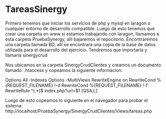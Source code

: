 # TareasSinergy

Primero tenemos que iniciar los servicios de php y mysql en laragon o cualquier entorno de desarrollo compatible. 
Luego de esto tenemos que crear una carpeta en www si estamos trabajando con laragon, llamamos a esta carpeta
PruebaSynergy, alli bajaremos el repocitorio.
Encontraremos una carpeta llamada BD, alli se encontrara una copia de la base de datos utilizada para el desarrollo del ejercicio. 
Tendremos que importarla y llamarla sinergycrud

Nos ubicamos en la carpeta SinergyCrudClientes y creamos un documento llamado:
.htaccess
y copeamos la siguiente informacion: 

Options All -Indexes
Options -MultiViews
RewriteEngine on
RewriteCond %{REQUEST_FILENAME} !-d
RewriteCond %{REQUEST_FILENAME} !-f
RewriteRule ^(.*)$ index.php?url=$1 [QSA,L]


Luego de esto copeamos lo siguiente en el navegador para probar el sistema:
http://localhost/PruebaSynergy/SinergyCrudClientes/Views/tareas.php
